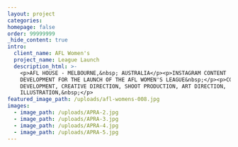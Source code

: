 ```yaml
---
layout: project
categories:
homepage: false
order: 99999999
_hide_content: true
intro:
  client_name: AFL Women's
  project_name: League Launch
  description_html: >-
    <p>AFL HOUSE - MELBOURNE,&nbsp; AUSTRALIA</p><p>INSTAGRAM CONTENT
    DEVELOPMENT FOR THE LAUNCH OF THE AFL WOMEN'S LEAGUE&nbsp;</p><p>CONCEPT
    DEVELOPMENT, CREATIVE DIRECTION, SHOOT PRODUCTION, ART DIRECTION,
    ILLUSTRATION,&nbsp;</p>
featured_image_path: /uploads/afl-womens-008.jpg
images:
  - image_path: /uploads/APRA-2.jpg
  - image_path: /uploads/APRA-3.jpg
  - image_path: /uploads/APRA-4.jpg
  - image_path: /uploads/APRA-5.jpg
---
```

